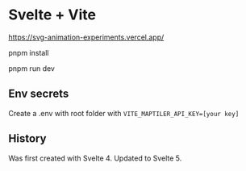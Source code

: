 # Svelte + Vite

https://svg-animation-experiments.vercel.app/

pnpm install

pnpm run dev

## Env secrets
Create a .env with root folder with
`VITE_MAPTILER_API_KEY=[your key]`

## History
Was first created with Svelte 4. 
Updated to Svelte 5.